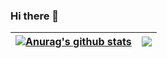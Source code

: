 ### Hi there 👋

| <a href="https://github.com/HawkdotDev"><img align="center" src="https://github-readme-stats.vercel.app/api?username=HawkdotDev&show_icons=true&include_all_commits=true&theme=neon&hide_border=true" alt="Anurag's github stats" /></a> | <a href="https://github.com/anuraghazra/github-readme-stats"><img align="center" src="https://github-readme-stats.vercel.app/api/top-langs/?username=HawkdotDev&layout=compact&theme=neon&hide_border=true" /></a> |
| ------------- | ------------- |

<!--
**HawkdotDev/HawkdotDev** is a ✨ _special_ ✨ repository because its `README.md` (this file) appears on your GitHub profile.

Here are some ideas to get you started:

- 🔭 I’m currently working on ...
- 🌱 I’m currently learning ...
- 👯 I’m looking to collaborate on ...
- 🤔 I’m looking for help with ...
- 💬 Ask me about ...
- 📫 How to reach me: ...
- 😄 Pronouns: ...
- ⚡ Fun fact: ...
-->
